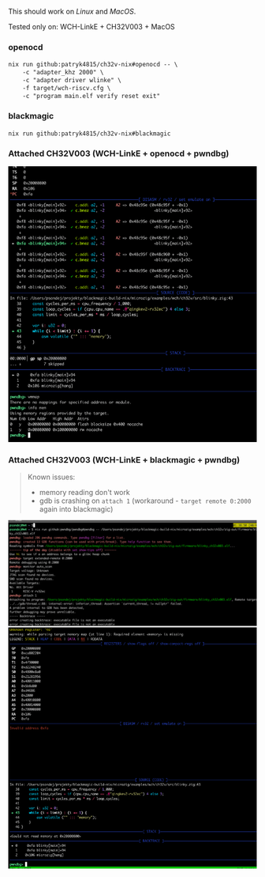 
This should work on *Linux* and *MacOS*.

Tested only on: WCH-LinkE + CH32V003 + MacOS

### openocd
```
nix run github:patryk4815/ch32v-nix#openocd -- \
    -c "adapter_khz 2000" \
    -c "adapter driver wlinke" \
    -f target/wch-riscv.cfg \
    -c "program main.elf verify reset exit"
```

### blackmagic
```
nix run github:patryk4815/ch32v-nix#blackmagic
```

### Attached CH32V003 (WCH-LinkE + openocd + pwndbg)
![img.png](imgs/openocd.png)

### Attached CH32V003 (WCH-LinkE + blackmagic + pwndbg)
> Known issues:
> - memory reading don't work
> - gdb is crashing on `attach 1` (workaround - `target remote 0:2000` again into blackmagic)

![blackmagic1.png](imgs/blackmagic1.png)
![blackmagic2.png](imgs/blackmagic2.png)

